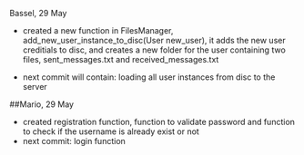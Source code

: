 Bassel, 29 May

- created a new function in FilesManager, add_new_user_instance_to_disc(User new_user), it adds the new user creditials to disc, and creates a new folder for the user containing two files, sent_messages.txt and received_messages.txt

- next commit will contain: 
     loading all user instances from disc to the server
     
 ##Mario, 29 May
 - created registration function, function to validate password and function to check if the username is already exist or not
 - next commit: 
     login function
